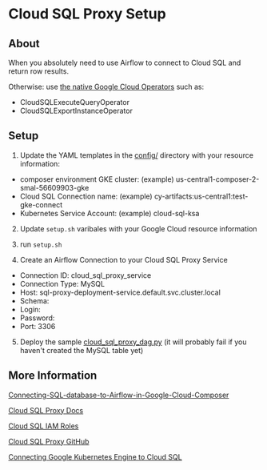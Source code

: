 # Cloud SQL Proxy Setup

## About

When you absolutely need to use Airflow to connect to Cloud SQL and return row results.

Otherwise: use [the native Google Cloud Operators](https://airflow.apache.org/docs/apache-airflow-providers-google/stable/operators/cloud/cloud_sql.html) such as:

- CloudSQLExecuteQueryOperator
- CloudSQLExportInstanceOperator

## Setup

1) Update the YAML templates in the [config/](config/) directory with your resource information:

- composer environment GKE cluster: (example) us-central1-composer-2-smal-56609903-gke
- Cloud SQL Connection name: (example) cy-artifacts:us-central1:test-gke-connect
- Kubernetes Service Account: (example) cloud-sql-ksa

2) Update `setup.sh` varibales with your Google Cloud resource information

3) run `setup.sh`

4) Create an Airflow Connection to your Cloud SQL Proxy Service

- Connection ID: cloud_sql_proxy_service
- Connection Type: MySQL
- Host: sql-proxy-deployment-service.default.svc.cluster.local
- Schema: <your mysql database>
- Login: <your mysql user>
- Password: <your mysql password>
- Port: 3306

5) Deploy the sample [cloud_sql_proxy_dag.py](dags/cloud_sql_proxy_dag.py) (it will probably fail if you haven't created the MySQL table yet)


## More Information

[Connecting-SQL-database-to-Airflow-in-Google-Cloud-Composer](https://www.googlecloudcommunity.com/gc/Databases/Connecting-SQL-database-to-Airflow-in-Google-Cloud-Composer/m-p/636090)

[Cloud SQL Proxy Docs](https://cloud.google.com/sql/docs/mysql/sql-proxy)

[Cloud SQL IAM Roles](https://cloud.google.com/sql/docs/mysql/iam-roles)

[Cloud SQL Proxy GitHub](https://github.com/GoogleCloudPlatform/cloud-sql-proxy/tree/main)

[Connecting Google Kubernetes Engine to Cloud SQL](https://cloud.google.com/sql/docs/postgres/connect-kubernetes-engine)
